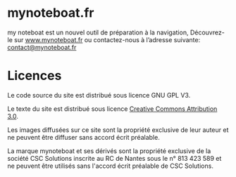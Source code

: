 # mynoteboat.fr
my noteboat est un nouvel outil de préparation à la navigation,
Découvrez-le sur www.mynoteboat.fr ou contactez-nous à l’adresse suivante: contact@mynoteboat.fr

# Licences
Le code source du site est distribué sous licence GNU GPL V3.

Le texte du site est distribué sous licence [Creative Commons Attribution 3.0](https://creativecommons.org/licenses/by/3.0/). 

Les images diffusées sur ce site sont la propriété exclusive de leur auteur et ne peuvent être diffuser sans accord écrit préalable.

La marque mynoteboat et ses dérivés sont la propriété exclusive de la société CSC Solutions inscrite au RC de Nantes sous le n° 813 423 589 et ne peuvent être utilisés sans l'accord écrit préalable de CSC Solutions.
